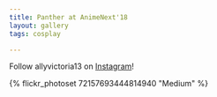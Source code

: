 ```yaml
---
title: Panther at AnimeNext'18
layout: gallery
tags: cosplay

---
```


Follow allyvictoria13 on [Instagram](https://www.instagram.com/allyvictoria13)!

{% flickr_photoset 72157693444814940 "Medium" %}